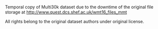 Temporal copy of Multi30k dataset due to the downtime of the original file storage at http://www.quest.dcs.shef.ac.uk/wmt16_files_mmt

All rights belong to the original dataset authors under original license.